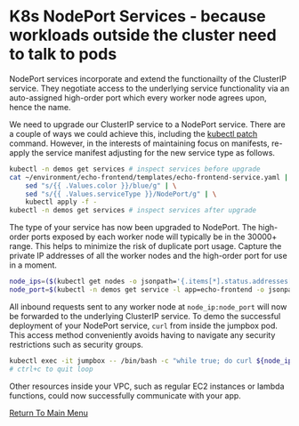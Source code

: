 # K8s NodePort Services - because workloads outside the cluster need to talk to pods

NodePort services incorporate and extend the functionailty of the ClusterIP service.
They negotiate access to the underlying service functionality via an auto-assigned high-order port which every worker node agrees upon, hence the name.

We need to upgrade our ClusterIP service to a NodePort service.
There are a couple of ways we could achieve this, including the [kubectl patch](https://kubernetes.io/docs/tasks/manage-kubernetes-objects/update-api-object-kubectl-patch/) command.
However, in the interests of maintaining focus on manifests, re-apply the service manifest adjusting for the new service type as follows.
```bash
kubectl -n demos get services # inspect services before upgrade
cat ~/environment/echo-frontend/templates/echo-frontend-service.yaml | \
    sed "s/{{ .Values.color }}/blue/g" | \
    sed "s/{{ .Values.serviceType }}/NodePort/g" | \
    kubectl apply -f -
kubectl -n demos get services # inspect services after upgrade
```

The type of your service has now been upgraded to NodePort.
The high-order ports exposed by each worker node will typically be in the 30000+ range.
This helps to minimize the risk of duplicate port usage.
Capture the private IP addresses of all the worker nodes and the high-order port for use in a moment.
```bash
node_ips=($(kubectl get nodes -o jsonpath='{.items[*].status.addresses[?(@.type=="InternalIP")].address}'))
node_port=$(kubectl -n demos get service -l app=echo-frontend -o jsonpath='{.items[0].spec.ports[0].nodePort}')
```

All inbound requests sent to any worker node at `node_ip:node_port` will now be forwarded to the underlying ClusterIP service.
To demo the successful deployment of your NodePort service, `curl` from inside the jumpbox pod.
This access method conveniently avoids having to navigate any security restrictions such as security groups.
```bash
kubectl exec -it jumpbox -- /bin/bash -c "while true; do curl ${node_ips[0]}:${node_port}; sleep 0.25; done"
# ctrl+c to quit loop
```

Other resources inside your VPC, such as regular EC2 instances or lambda functions, could now successfully communicate with your app.

[Return To Main Menu](/README.md)
